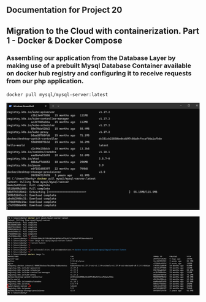 ## **Documentation for Project 20**
## **Migration to the Сloud with containerization. Part 1 - Docker & Docker Compose**

### Assembling our application from the Database Layer by making use of a prebuilt Mysql Database Container available on docker hub registry and configuring it to receive requests from our php application.

`docker pull mysql/mysql-server:latest`

![Pulling-mysql-server-image-from-docker-hub](./Images/Pulling-mysql-server-image-from-docker-hub.png)

![mysql-server-image-present-in-local-repo](./Images/mysql-server-image-present-in-local-repo.png)
